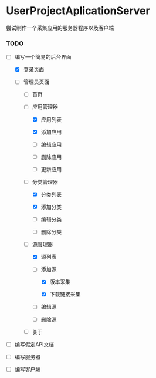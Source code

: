 # UserProjectAplicationServer

尝试制作一个采集应用的服务器程序以及客户端

### TODO

- [ ] 编写一个简易的后台界面
  
  - [x] 登录页面
  
  - [ ] 管理员页面
    
    - [ ] 首页
    
    - [ ] 应用管理器
      
      - [x] 应用列表
      
      - [x] 添加应用
      
      - [ ] 编辑应用
      
      - [ ] 删除应用
      
      - [ ] 更新应用
    
    - [ ] 分类管理器
      
      - [x] 分类列表
      
      - [x] 添加分类
      
      - [ ] 编辑分类
      
      - [ ] 删除分类
    
    - [ ] 源管理器
      
      - [x] 源列表
      
      - [ ] 添加源
        
        - [x] 版本采集
        
        - [x] 下载链接采集
      
      - [ ] 编辑源
      
      - [ ] 删除源
    
    - [ ] 关于





- [ ] 编写假定API文档

- [ ] 编写服务器

- [ ] 编写客户端
